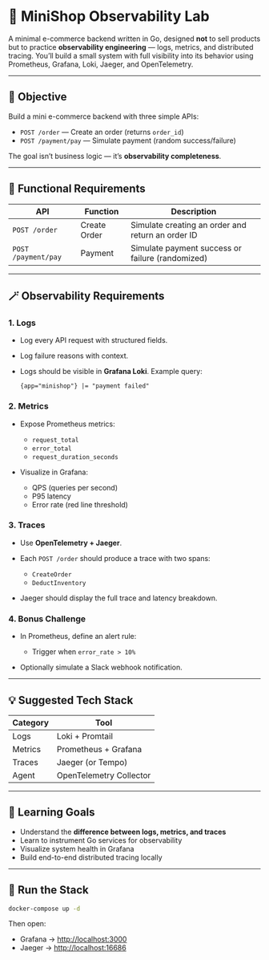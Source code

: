
# 🧠 MiniShop Observability Lab

A minimal e-commerce backend written in Go, designed **not** to sell products but to practice **observability engineering** — logs, metrics, and distributed tracing.
You’ll build a small system with full visibility into its behavior using Prometheus, Grafana, Loki, Jaeger, and OpenTelemetry.

---

## 🎯 Objective

Build a mini e-commerce backend with three simple APIs:

* `POST /order` — Create an order (returns `order_id`)
* `POST /payment/pay` — Simulate payment (random success/failure)

The goal isn’t business logic — it’s **observability completeness**.

---

## 🧩 Functional Requirements

| API                      | Function         | Description                                       |
| ------------------------ | ---------------- | ------------------------------------------------- |
| `POST /order`            | Create Order     | Simulate creating an order and return an order ID |
| `POST /payment/pay`      | Payment          | Simulate payment success or failure (randomized)  |

---

## 🪄 Observability Requirements

### **1. Logs**

* Log every API request with structured fields.
* Log failure reasons with context.
* Logs should be visible in **Grafana Loki**.
  Example query:

  ```
  {app="minishop"} |= "payment failed"
  ```

### **2. Metrics**

* Expose Prometheus metrics:

  * `request_total`
  * `error_total`
  * `request_duration_seconds`
* Visualize in Grafana:

  * QPS (queries per second)
  * P95 latency
  * Error rate (red line threshold)

### **3. Traces**

* Use **OpenTelemetry + Jaeger**.
* Each `POST /order` should produce a trace with two spans:

  * `CreateOrder`
  * `DeductInventory`
* Jaeger should display the full trace and latency breakdown.

### **4. Bonus Challenge**

* In Prometheus, define an alert rule:

  * Trigger when `error_rate > 10%`
* Optionally simulate a Slack webhook notification.

---

## 💡 Suggested Tech Stack

| Category | Tool                    |
| -------- | ----------------------- |
| Logs     | Loki + Promtail         |
| Metrics  | Prometheus + Grafana    |
| Traces   | Jaeger (or Tempo)       |
| Agent    | OpenTelemetry Collector |

---

## 🧠 Learning Goals

* Understand the **difference between logs, metrics, and traces**
* Learn to instrument Go services for observability
* Visualize system health in Grafana
* Build end-to-end distributed tracing locally

---

## 🐳 Run the Stack

```bash
docker-compose up -d
```

Then open:

* Grafana → [http://localhost:3000](http://localhost:3000)
* Jaeger → [http://localhost:16686](http://localhost:16686)
